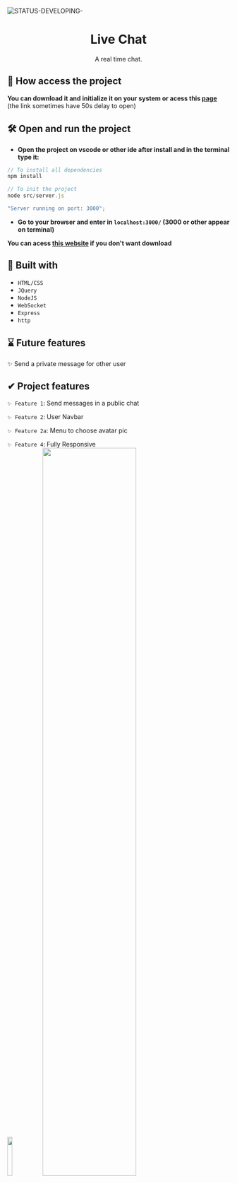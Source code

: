 ![STATUS-DEVELOPING-](https://github.com/cauemondek/portfolio/assets/121320616/5888019c-3e51-446b-871b-0dbc172ea9df)

<h1 align="center">Live Chat</h1>
<p align="center">A real time chat.</p>

## 📁 How access the project

**You can download it and initialize it on your system or acess this [page](https://live-chat-gs6d.onrender.com/)** (the link sometimes have 50s delay to open)

## 🛠️ Open and run the project

- **Open the project on vscode or other ide after install and in the terminal type it:**
```javascript
// To install all dependencies
npm install

// To init the project
node src/server.js

"Server running on port: 3000"; 
```
- **Go to your browser and enter in `localhost:3000/` (3000 or other appear on terminal)**

**You can acess [this website](https://live-chat-gs6d.onrender.com/) if you don't want download**

## 🔨 Built with
- ``HTML/CSS``
- ``JQuery``
- ``NodeJS``
- ``WebSocket``
- ``Express``
- ``http``

## ⌛ Future features
✨ Send a private message for other user

## ✔ Project features

`✨ Feature 1`: Send messages in a public chat


`✨ Feature 2`: User Navbar


`✨ Feature 2a`: Menu to choose avatar pic


`✨ Feature 4`: Fully Responsive
<br>
<img src="https://github.com/cauemondek/live-chat/assets/121320616/0979c086-c886-44b7-a332-d1598ba767ef" style="width: 15%"><img>
<img src="https://github.com/cauemondek/live-chat/assets/121320616/85476b6a-76ab-4787-aa21-e5fc57325a16" style="width: 65%"><img>
